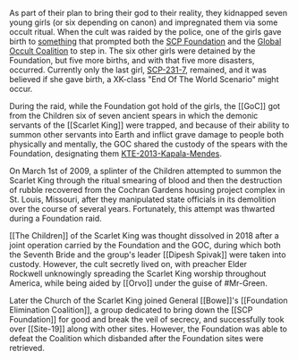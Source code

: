 As part of their plan to bring their god to their reality, they kidnapped seven young girls (or six depending on canon) and impregnated them via some occult ritual. When the cult was raided by the police, one of the girls gave birth to [something](https://alt-battles.fandom.com/wiki/SCP-166 "w:c:alt-battles:SCP-166") that prompted both the [SCP Foundation](https://villains.fandom.com/wiki/SCP_Foundation "SCP Foundation") and the [Global Occult Coalition](https://villains.fandom.com/wiki/Global_Occult_Coalition "Global Occult Coalition") to step in. The six other girls were detained by the Foundation, but five more births, and with that five more disasters, occurred. Currently only the last girl, [SCP-231-7](https://alt-battles.fandom.com/wiki/SCP-231-7 "w:c:alt-battles:SCP-231-7"), remained, and it was believed if she gave birth, a XK-class "End Of The World Scenario" might occur.

During the raid, while the Foundation got hold of the girls, the [[GoC]] got from the Children six of seven ancient spears in which the demonic servants of the [[Scarlet King]] were trapped, and because of their ability to summon other servants into Earth and inflict grave damage to people both physically and mentally, the GOC shared the custody of the spears with the Foundation, designating them [KTE-2013-Kapala-Mendes](https://scp-db.fandom.com/wiki/KTE-2013-Kapala-Mendes "w:c:scp-db:KTE-2013-Kapala-Mendes").

On March 1st of 2009, a splinter of the Children attempted to summon the Scarlet King through the ritual smearing of blood and then the destruction of rubble recovered from the Cochran Gardens housing project complex in St. Louis, Missouri, after they manipulated state officials in its demolition over the course of several years. Fortunately, this attempt was thwarted during a Foundation raid.

[[The Children]] of the Scarlet King was thought dissolved in 2018 after a joint operation carried by the Foundation and the GOC, during which both the Seventh Bride and the group's leader [[Dipesh Spivak]] were taken into custody. However, the cult secretly lived on, with preacher Elder Rockwell unknowingly spreading the Scarlet King worship throughout America, while being aided by [[Orvo]] under the guise of #Mr-Green.

Later the Church of the Scarlet King joined General [[Bowe]]'s [[Foundation Elimination Coalition]], a group dedicated to bring down the [[SCP Foundation]] for good and break the veil of secrecy, and successfully took over [[Site-19]] along with other sites. However, the Foundation was able to defeat the Coalition which disbanded after the Foundation sites were retrieved.
